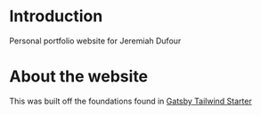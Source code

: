 # Introduction

Personal portfolio website for Jeremiah Dufour

# About the website
This was built off the foundations found in [Gatsby Tailwind Starter](https://github.com/taylorbryant/gatsby-starter-tailwind)
